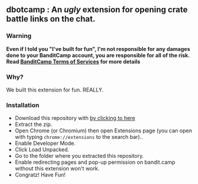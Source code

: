 ## dbotcamp : An *ugly* extension for opening crate battle links on the chat.

### Warning
**Even if I told you "I've built for fun", I'm not responsible for any damages done to your BanditCamp account, you are responsible for all of the risk. Read [BanditCamp Terms of Services](https://bandit.camp/terms) for more details**
### Why?
We built this extension for fun. REALLY.
### Installation
- Download this repository with [by clicking to here](https://github.com/furkrn/dbotcamp/archive/refs/heads/master.zip)
- Extract the zip.
- Open Chrome (or Chromium) then open Extensions page (you can open with typing `chrome://extensions` to the search bar)..
- Enable Developer Mode.
- Click Load Unpacked.
- Go to the folder where you extracted this repository.
- Enable redirecting pages and pop-up permission on bandit.camp without this extension won't work.
- Congratz! Have Fun!
